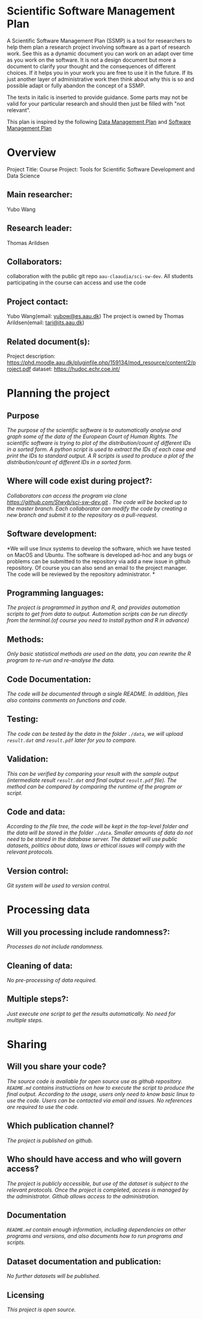 # Scientific Software Management Plan

A Scientific Software Management Plan (SSMP) is a tool for researchers to help them plan a research project involving software as a part of research work. See this as a dynamic document you can work on an adapt over time as you work on the software. It is not a design document but more a document to clarify your thought and the consequences of different choices. If it helps you in your work you are free to use it in the future. If its just another layer of administrative work then think about why this is so and possible adapt or fully abandon the concept of a SSMP.

The texts in italic is inserted to provide guidance. Some parts may not be valid for your particular research and should then just be filled with "not relevant".

This plan is inspired by the following [Data Management Plan](https://healthsciences.ku.dk/research/responsible-conduct-of-research/SUND_Data_Management_Plan_Template_Final.docx/SUND_Data_Management_Plan_Template_Final.docx) and [Software Management Plan](https://doi.org/10.5281/zenodo.2159713)

# Overview

Project Title: Course Project: Tools for Scientific Software Development and Data Science

## Main researcher: 
Yubo Wang

## Research leader: 
Thomas Arildsen

## Collaborators: 
collaboration with the public git repo `aau-claaudia/sci-sw-dev`. All students participating in the course can access and use the code

## Project contact: 
Yubo Wang(email: yubow@es.aau.dk)
The project is owned by Thomas Arildsen(email: tari@its.aau.dk)

## Related document(s): 
Project description: https://phd.moodle.aau.dk/pluginfile.php/159134/mod_resource/content/2/project.pdf
dataset: https://hudoc.echr.coe.int/

# Planning the project

## Purpose
*The purpose of the scientific software is to automatically analyse and graph some of the data of the European Court of Human Rights.*
*The scientific software is trying to plot of the distribution/count of different IDs in a sorted form.*
*A python script is used to extract the IDs of each case and print the IDs to standard output. A R scripts is used to produce a plot of the distribution/count of different IDs in a sorted form.*


## Where will code exist during project?: 
*Collaborators can access the program via clone https://github.com/Stwyb/sci-sw-dev.git .*
*The code will be backed up to the master branch. Each collaborator can modify the code by creating a new branch and submit it to the repository as a pull-request.*

## Software development: 
*We will use linux systems to develop the software, which we have tested on MacOS and Ubuntu. The software is developed ad-hoc and any bugs or problems can be submitted to the repository via add a new issue in github repository. Of course you can also send an email to the project manager. The code will be reviewed by the repository administrator. *

## Programming languages:
*The project is programmed in python and R, and provides automation scripts to get from data to output. Automation scripts can be run directly from the terminal.(of course you need to install python and R in advance)*

## Methods: 
*Only basic statistical methods are used on the data, you can rewrite the R program to re-run and re-analyse the data.* 

## Code Documentation: 
*The code will be documented through a single README. In addition, files also contains comments on functions and code.*

## Testing: 
*The code can be tested by the data in the folder `./data`, we will upload `result.dat` and `result.pdf` later for you to compare.* 

## Validation: 
*This can be verified by comparing your result with the sample output (intermediate result `result.dat` and final output `result.pdf` file). The method can be compared by comparing the runtime of the program or script.*

## Code and data: 
*According to the file tree, the code will be kept in the top-level folder and the data will be stored in the folder `./data`. Smaller amounts of data do not need to be stored in the database server. The dataset will use public datasets, politics about data, laws or ethical issues will comply with the relevant protocols.*

## Version control: 
*Git system will be used to version control.*

# Processing data

##  Will you processing include randomness?: 
*Processes do not include randomness.*

## Cleaning of data: 
*No pre-processing of data required.*

## Multiple steps?: 
*Just execute one script to get the results automatically. No need for multiple steps.*

# Sharing
## Will you share your code? 
*The source code is available for open source use as github repository. `README.md` contains instructions on how to execute the script to produce the final output. According to the usage, users only need to know basic linux to use the code. Users can be contacted via email and issues. No references are required to use the code.*

## Which publication channel? 
*The project is published on github.*

## Who should have access and who will govern access?
*The project is publicly accessible, but use of the dataset is subject to the relevant protocols. Once the project is completed, access is managed by the administrator. Github allows access to the administration.*

## Documentation 
*`README.md` contain enough information, including dependencies on other programs and versions, and also documents how to run programs and scripts.*

## Dataset documentation and publication: 
*No further datasets will be published.*

## Licensing 
*This project is open source.*
